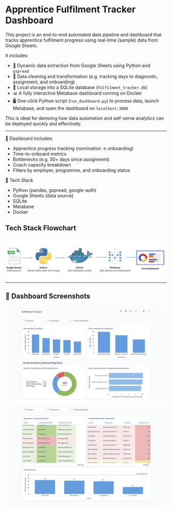 # Apprentice Fulfilment Tracker Dashboard

This project is an end-to-end automated data pipeline and dashboard that tracks apprentice fulfilment progress using real-time (sample) data from Google Sheets.

It includes:
- 📄 Dynamic data extraction from Google Sheets using Python and `gspread`
- 🧹 Data cleaning and transformation (e.g. tracking days to diagnostic, assignment, and onboarding)
- 💾 Local storage into a SQLite database (`fulfilment_tracker.db`)
- 📊 A fully interactive Metabase dashboard running on Docker
- 🖥 One-click Python script (`run_dashboard.py`) to process data, launch Metabase, and open the dashboard on `localhost:3000`

This is ideal for demoing how data automation and self-serve analytics can be deployed quickly and effectively.

---

📁 Dashboard Includes:
- Apprentice progress tracking (nomination → onboarding)
- Time-to-onboard metrics
- Bottlenecks (e.g. 50+ days since assignment)
- Coach capacity breakdown
- Filters by employer, programme, and onboarding status

🧰 Tech Stack
- Python (pandas, gspread, google-auth)
- Google Sheets (data source)
- SQLite
- Metabase
- Docker

## Tech Stack Flowchart

![Flowchart](screenshots/flowchart.png)

---

## 📸 Dashboard Screenshots

![Dashboard Preview 1](screenshots/dashboard_preview_1.png)

![Dashboard Preview 2](screenshots/dashboard_preview_2.png)



